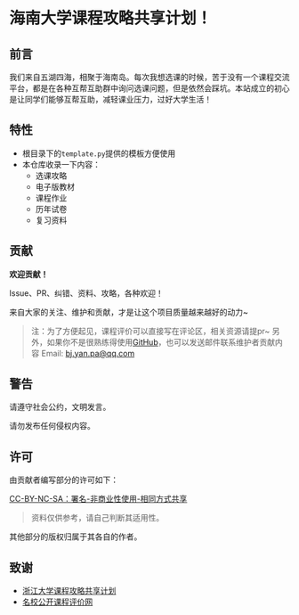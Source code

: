 # 海南大学课程攻略共享计划！

## 前言

我们来自五湖四海，相聚于海南岛。每次我想选课的时候，苦于没有一个课程交流平台，都是在各种互帮互助群中询问选课问题，但是依然会踩坑。本站成立的初心是让同学们能够互帮互助，减轻课业压力，过好大学生活！

## 特性

- 根目录下的`template.py`提供的模板方便使用
- 本仓库收录一下内容：
    - 选课攻略
    - 电子版教材
    - 课程作业
    - 历年试卷
    - 复习资料
    

## 贡献

**欢迎贡献！**

Issue、PR、纠错、资料、攻略，各种欢迎！

来自大家的关注、维护和贡献，才是让这个项目质量越来越好的动力~

> 注：为了方便起见，课程评价可以直接写在评论区，相关资源请提pr~
> 另外，如果你不是很熟练得使用[GitHub](https://github.com)，也可以发送邮件联系维护者贡献内容 Email: [bj.yan.pa@qq.com](mailto:bj.yan.pa@qq.com)

## 警告

请遵守社会公约，文明发言。

请勿发布任何侵权内容。

## 许可

由贡献者编写部分的许可如下：

[CC-BY-NC-SA：署名-非商业性使用-相同方式共享](https://creativecommons.org/licenses/by-nc-sa/4.0/deed.zh)

> 资料仅供参考，请自己判断其适用性。

其他部分的版权归属于其各自的作者。

## 致谢

- [浙江大学课程攻略共享计划](https://github.com/QSCTech/zju-icicles)
- [名校公开课程评价网](https://github.com/conanhujinming/comments-for-awesome-courses)
